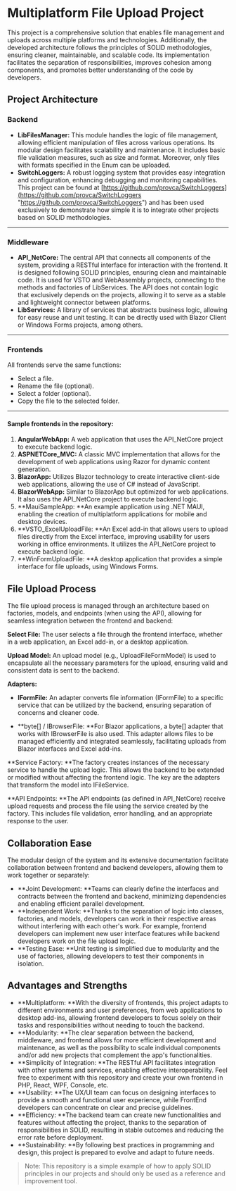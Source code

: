 # Multiplatform File Upload Project
This project is a comprehensive solution that enables file management and uploads across multiple platforms and technologies. Additionally, the developed architecture follows the principles of SOLID methodologies, ensuring cleaner, maintainable, and scalable code. Its implementation facilitates the separation of responsibilities, improves cohesion among components, and promotes better understanding of the code by developers.
## Project Architecture
### Backend
- **LibFilesManager:** This module handles the logic of file management, allowing efficient manipulation of files across various operations. Its modular design facilitates scalability and maintenance. It includes basic file validation measures, such as size and format. Moreover, only files with formats specified in the Enum can be uploaded.
- **SwitchLoggers:** A robust logging system that provides easy integration and configuration, enhancing debugging and monitoring capabilities. This project can be found at [https://github.com/provca/SwitchLoggers](https://github.com/provca/SwitchLoggers "https://github.com/provca/SwitchLoggers") and has been used exclusively to demonstrate how simple it is to integrate other projects based on SOLID methodologies.

------------

### Middleware
- **API_NetCore:** The central API that connects all components of the system, providing a RESTful interface for interaction with the frontend. It is designed following SOLID principles, ensuring clean and maintainable code. It is used for VSTO and WebAssembly projects, connecting to the methods and factories of LibServices. The API does not contain logic that exclusively depends on the projects, allowing it to serve as a stable and lightweight connector between platforms.
- **LibServices:** A library of services that abstracts business logic, allowing for easy reuse and unit testing. It can be directly used with Blazor Client or Windows Forms projects, among others.

------------
### Frontends
All frontends serve the same functions:
- Select a file.
- Rename the file (optional).
- Select a folder (optional).
- Copy the file to the selected folder.

------------
#### Sample frontends in the repository:
1. **AngularWebApp:** A web application that uses the API_NetCore project to execute backend logic.
2. **ASPNETCore_MVC:** A classic MVC implementation that allows for the development of web applications using Razor for dynamic content generation.
3. **BlazorApp:** Utilizes Blazor technology to create interactive client-side web applications, allowing the use of C# instead of JavaScript.
4. **BlazorWebApp:** Similar to BlazorApp but optimized for web applications. It also uses the API_NetCore project to execute backend logic.
5. **MauiSampleApp: **An example application using .NET MAUI, enabling the creation of multiplatform applications for mobile and desktop devices.
6. **VSTO_ExcelUploadFile: **An Excel add-in that allows users to upload files directly from the Excel interface, improving usability for users working in office environments. It utilizes the API_NetCore project to execute backend logic.
7. **WinFormUploadFile: **A desktop application that provides a simple interface for file uploads, using Windows Forms.

## File Upload Process
The file upload process is managed through an architecture based on factories, models, and endpoints (when using the API), allowing for seamless integration between the frontend and backend:

**Select File:** The user selects a file through the frontend interface, whether in a web application, an Excel add-in, or a desktop application.

**Upload Model:** An upload model (e.g., UploadFileFormModel) is used to encapsulate all the necessary parameters for the upload, ensuring valid and consistent data is sent to the backend.

**Adapters:**
- **IFormFile:** An adapter converts file information (IFormFile) to a specific service that can be utilized by the backend, ensuring separation of concerns and cleaner code.

- **byte[] / IBrowserFile: **For Blazor applications, a byte[] adapter that works with IBrowserFile is also used. This adapter allows files to be managed efficiently and integrated seamlessly, facilitating uploads from Blazor interfaces and Excel add-ins.

**Service Factory: **The factory creates instances of the necessary service to handle the upload logic. This allows the backend to be extended or modified without affecting the frontend logic. The key are the adapters that transform the model into IFileService.

**API Endpoints: **The API endpoints (as defined in API_NetCore) receive upload requests and process the file using the service created by the factory. This includes file validation, error handling, and an appropriate response to the user.

## Collaboration Ease
The modular design of the system and its extensive documentation facilitate collaboration between frontend and backend developers, allowing them to work together or separately:

- **Joint Development: **Teams can clearly define the interfaces and contracts between the frontend and backend, minimizing dependencies and enabling efficient parallel development.
- **Independent Work: **Thanks to the separation of logic into classes, factories, and models, developers can work in their respective areas without interfering with each other's work. For example, frontend developers can implement new user interface features while backend developers work on the file upload logic.
- **Testing Ease: **Unit testing is simplified due to modularity and the use of factories, allowing developers to test their components in isolation.

## Advantages and Strengths
- **Multiplatform: **With the diversity of frontends, this project adapts to different environments and user preferences, from web applications to desktop add-ins, allowing frontend developers to focus solely on their tasks and responsibilities without needing to touch the backend.
- **Modularity: **The clear separation between the backend, middleware, and frontend allows for more efficient development and maintenance, as well as the possibility to scale individual components and/or add new projects that complement the app's functionalities.
- **Simplicity of Integration: **The RESTful API facilitates integration with other systems and services, enabling effective interoperability. Feel free to experiment with this repository and create your own frontend in PHP, React, WPF, Console, etc.
- **Usability: **The UX/UI team can focus on designing interfaces to provide a smooth and functional user experience, while FrontEnd developers can concentrate on clear and precise guidelines.
- **Efficiency: **The backend team can create new functionalities and features without affecting the project, thanks to the separation of responsibilities in SOLID, resulting in stable outcomes and reducing the error rate before deployment.
- **Sustainability: **By following best practices in programming and design, this project is prepared to evolve and adapt to future needs.

> Note: This repository is a simple example of how to apply SOLID principles in our projects and should only be used as a reference and improvement tool.